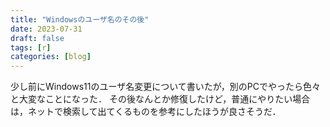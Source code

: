 ```yaml
---
title: "Windowsのユーザ名のその後"
date: 2023-07-31
draft: false
tags: [r]
categories: [blog]
---
```


少し前にWindows11のユーザ名変更について書いたが，別のPCでやったら色々と大変なことになった．
その後なんとか修復したけど，普通にやりたい場合は，ネットで検索して出てくるものを参考にしたほうが良さそうだ．
